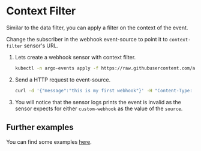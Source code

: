 # Context Filter

Similar to the data filter, you can apply a filter on the context of the event.

Change the subscriber in the webhook event-source to point it to `context-filter` sensor's URL.

1. Lets create a webhook sensor with context filter.

   ```bash
   kubectl -n argo-events apply -f https://raw.githubusercontent.com/argoproj/argo-events/stable/examples/sensors/filter-with-context.yaml
   ```

1. Send a HTTP request to event-source.

   ```bash
   curl -d '{"message":"this is my first webhook"}' -H "Content-Type: application/json" -X POST http://localhost:12000/example
   ```

1. You will notice that the sensor logs prints the event is invalid as the sensor expects for
   either `custom-webhook` as the value of the `source`.

## Further examples

You can find some examples [here](https://github.com/argoproj/argo-events/tree/master/examples/sensors).
